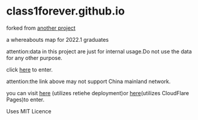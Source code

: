 # class1forever.github.io

forked from [another project](https://github.com/lvris/map)

a whereabouts map for 2022.1 graduates

attention:data in this project are just for internal usage.Do not use the data for any other purpose.

click [here](https://calvin-xia.github.io/class1forever.github.io/) to enter.

attention:the link above may not support China mainland network.

you can visit [here](https://class1forever.rth1.xyz/) (utilizes retiehe deployment)or [here](https://class1forever.pages.dev/)(utilizes CloudFlare Pages)to enter.

Uses MIT Licence

